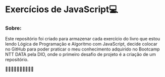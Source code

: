 # Exercícios de JavaScript💻

### Sobre:

Este repositório foi criado para armazenar cada exercício do livro que estou lendo Lógica de Programação e Algoritmo com JavaScript, decide colocar no GitHub para poder praticar o meu conhecimento adquirido no Bootcamp NTT DATA pela DIO, onde o primeiro desafio de projeto é a criação de um repositório.

🚀🚀🚀🚀🚀🚀🚀🚀🚀🚀